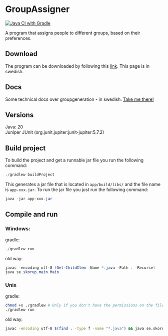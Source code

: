 # GroupAssigner
[![Java CI with Gradle](https://github.com/wudse20/GroupAssigner/actions/workflows/gradle.yml/badge.svg)](https://github.com/wudse20/GroupAssigner/actions/workflows/gradle.yml)<br>

A program that assigns people to different groups, based on their preferences.

## Download
The program can be downloaded by following this [link](https://www.skorup.se/download). This page is in swedish.

## Docs
Some technical docs over groupgeneration - in swedish. [Take me there!](https://www.skorup.se/how)

## Versions
Java: 20 <br>
Juniper JUnit (org.junit.jupiter:junit-jupiter:5.7.2)

## Build project

To build the project and get a runnable jar file you run the following command:
```powershell
./gradlew buildProject
```
This generates a jar file that is located in `app/build/libs/` and the file name is `app-xxx.jar`. To run the jar file you just run the following command:
```powershell
java -jar app-xxx.jar
```

## Compile and run

### Windows: <br>
gradle:
```powershell
./gradlew run
```
old way:
```powershell
javac -encoding utf-8 (Get-ChildItem -Name *.java -Path . -Recurse)
java se.skorup.main.Main
```

### Unix
gradle:
```bash
chmod +x ./gradlew # Only if you don't have the permissions on the file to run it.
./gradlew run
```
old way:
```bash
javac -encoding utf-8 $(find . -type f -name "*.java") && java se.skorup.main.Main
```
